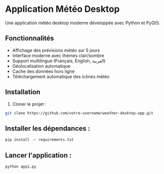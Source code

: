 # Application Météo Desktop

Une application météo desktop moderne développée avec Python et PyQt5.

## Fonctionnalités

- Affichage des prévisions météo sur 5 jours
- Interface moderne avec thèmes clair/sombre
- Support multilingue (Français, English, العربية)
- Géolocalisation automatique
- Cache des données hors ligne
- Téléchargement automatique des icônes météo

## Installation

1. Cloner le projet :
```bash
git clone https://github.com/votre-username/weather-desktop-app.git
```
## Installer les dépendances :

```bash
pip install -r requirements.txt
```
## Lancer l'application :

```bash
python app1.py
```
